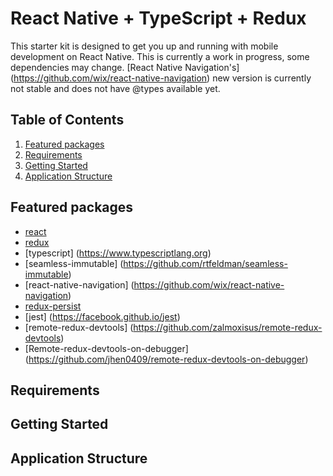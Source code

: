 # React Native + TypeScript + Redux

This starter kit is designed to get you up and running with mobile development on React Native.
This is currently a work in progress, some dependencies may change. [React Native Navigation's] (https://github.com/wix/react-native-navigation) new version is currently not stable and does not have @types available yet.

## Table of Contents
1. [Featured packages](#features)
1. [Requirements](#requirements)
1. [Getting Started](#getting-started)
1. [Application Structure](#application-structure)

## Featured packages
* [react](https://github.com/facebook/react)
* [redux](https://github.com/rackt/redux)
* [typescript] (https://www.typescriptlang.org)
* [seamless-immutable] (https://github.com/rtfeldman/seamless-immutable)
* [react-native-navigation] (https://github.com/wix/react-native-navigation)
* [redux-persist](https://github.com/rt2zz/redux-persist)
* [jest] (https://facebook.github.io/jest)
* [remote-redux-devtools] (https://github.com/zalmoxisus/remote-redux-devtools)
* [Remote-redux-devtools-on-debugger] (https://github.com/jhen0409/remote-redux-devtools-on-debugger)

## Requirements

## Getting Started

## Application Structure


